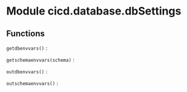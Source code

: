Module cicd.database.dbSettings
===============================

Functions
---------

    
`getdbenvvars()`
:   

    
`getschemaenvvars(schema)`
:   

    
`outdbenvvars()`
:   

    
`outschemaenvvars()`
: